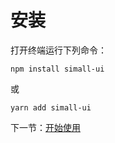 # 安装

打开终端运行下列命令：

```
npm install simall-ui
```

或

```
yarn add simall-ui
```

下一节：[开始使用](#/doc/get-started)